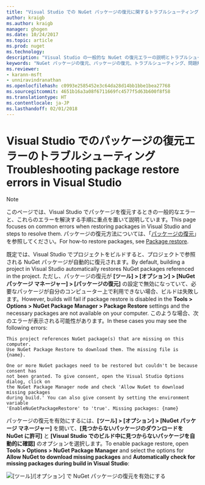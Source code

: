 ```yaml
---
title: "Visual Studio での NuGet パッケージの復元に関するトラブルシューティング | Microsoft Docs"
author: kraigb
ms.author: kraigb
manager: ghogen
ms.date: 10/24/2017
ms.topic: article
ms.prod: nuget
ms.technology: 
description: "Visual Studio の一般的な NuGet の復元エラーの説明とトラブルシューティングの方法です。"
keywords: "NuGet パッケージの復元、パッケージの復元、トラブルシューティング、問題解決"
ms.reviewer:
- karann-msft
- unniravindranathan
ms.openlocfilehash: c0993e2585452e3c64da28d14bb1bbe1bea27768
ms.sourcegitcommit: 4651b16a3a08f6711669fc4577f5d63b600f8f58
ms.translationtype: HT
ms.contentlocale: ja-JP
ms.lasthandoff: 02/01/2018
---
```

# <a name="troubleshooting-package-restore-errors-in-visual-studio"></a><span data-ttu-id="ba811-104">Visual Studio でのパッケージの復元エラーのトラブルシューティング</span><span class="sxs-lookup"><span data-stu-id="ba811-104">Troubleshooting package restore errors in Visual Studio</span></span>

> [!Note]
> <span data-ttu-id="ba811-105">このページでは、Visual Studio でパッケージを復元するときの一般的なエラーと、これらのエラーを解決する手順に重点を置いて説明しています。</span><span class="sxs-lookup"><span data-stu-id="ba811-105">This page focuses on common errors when restoring packages in Visual Studio and steps to resolve them.</span></span> <span data-ttu-id="ba811-106">パッケージの復元方法については、「[パッケージの復元](../consume-packages/package-restore.md#enabling-and-disabling-package-restore)」を参照してください。</span><span class="sxs-lookup"><span data-stu-id="ba811-106">For how-to restore packages, see [Package restore](../consume-packages/package-restore.md#enabling-and-disabling-package-restore).</span></span>

<span data-ttu-id="ba811-107">既定では、Visual Studio でプロジェクトをビルドすると、プロジェクトで参照される NuGet パッケージが自動的に復元されます。</span><span class="sxs-lookup"><span data-stu-id="ba811-107">By default, building a project in Visual Studio automatically restores NuGet packages referenced in the project.</span></span> <span data-ttu-id="ba811-108">ただし、パッケージの復元が **[ツール] > [オプション] > [NuGet パッケージ マネージャー] > [パッケージの復元]** の設定で無効になっていて、必要なパッケージが自分のコンピューター上で利用できない場合、ビルドは失敗します。</span><span class="sxs-lookup"><span data-stu-id="ba811-108">However, builds will fail if package restore is disabled in the **Tools > Options > NuGet Package Manager > Package Restore** settings and the necessary packages are not available on your computer.</span></span> <span data-ttu-id="ba811-109">このような場合、次のエラーが表示される可能性があります。</span><span class="sxs-lookup"><span data-stu-id="ba811-109">In these cases you may see the following errors:</span></span>

```output
This project references NuGet package(s) that are missing on this computer.
Use NuGet Package Restore to download them. The missing file is {name}.
```

```output
One or more NuGet packages need to be restored but couldn't be because consent has
not been granted. To give consent, open the Visual Studio Options dialog, click on
the NuGet Package Manager node and check 'Allow NuGet to download missing packages
during build.' You can also give consent by setting the environment variable
'EnableNuGetPackageRestore' to 'true'. Missing packages: {name} 
```

<span data-ttu-id="ba811-110">パッケージの復元を有効にするには、**[ツール] > [オプション] > [NuGet パッケージ マネージャー]** を開いて、**[見つからないパッケージのダウンロードを NuGet に許可]** と **[Visual Studio でのビルド中に見つからないパッケージを自動的に確認]** のオプションを選択します。</span><span class="sxs-lookup"><span data-stu-id="ba811-110">To enable package restore, open **Tools > Options > NuGet Package Manager** and select the options for **Allow NuGet to download missing packages** and **Automatically check for missing packages during build in Visual Studio**:</span></span>

![[ツール]/[オプション] で NuGet パッケージの復元を有効にする](../consume-packages/media/restore-01-autorestoreoptions.png)

